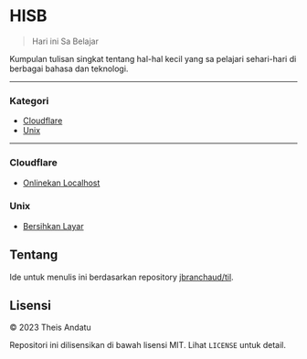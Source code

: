# HISB

> Hari ini Sa Belajar

Kumpulan tulisan singkat tentang hal-hal kecil yang sa pelajari sehari-hari di berbagai bahasa dan teknologi.

---

### Kategori

* [Cloudflare](#cloudflare)
* [Unix](#unix)

---

### Cloudflare

- [Onlinekan Localhost](cloudflare/onlinekan-localhost.md)


### Unix

- [Bersihkan Layar](unix/bersihkan-layar.md)

## Tentang

Ide untuk menulis ini berdasarkan repository
[jbranchaud/til](https://github.com/jbranchaud/til).

## Lisensi

&copy; 2023 Theis Andatu

Repositori ini dilisensikan di bawah lisensi MIT. Lihat `LICENSE` untuk
detail.